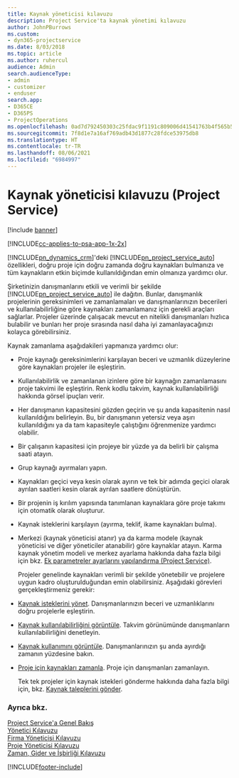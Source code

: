 ```yaml
---
title: Kaynak yöneticisi kılavuzu
description: Project Service'ta kaynak yönetimi kılavuzu
author: JohnPBurrows
ms.custom:
- dyn365-projectservice
ms.date: 8/03/2018
ms.topic: article
ms.author: ruhercul
audience: Admin
search.audienceType:
- admin
- customizer
- enduser
search.app:
- D365CE
- D365PS
- ProjectOperations
ms.openlocfilehash: 0ad7d792450303c25fdac9f1191c809006d41541763b4f565b55abfa6da58a0a
ms.sourcegitcommit: 7f8d1e7a16af769adb43d1877c28fdce53975db8
ms.translationtype: HT
ms.contentlocale: tr-TR
ms.lasthandoff: 08/06/2021
ms.locfileid: "6984997"
---
```

# <a name="resource-manager-guide-project-service"></a>Kaynak yöneticisi kılavuzu (Project Service)

[!include [banner](../includes/psa-now-project-operations.md)]

[!INCLUDE[cc-applies-to-psa-app-1x-2x](../includes/cc-applies-to-psa-app-1x-2x.md)]

[!INCLUDE[pn_dynamics_crm](../includes/pn-dynamics-crm.md)]'deki [!INCLUDE[pn_project_service_auto](../includes/pn-project-service-auto.md)] özellikleri, doğru proje için doğru zamanda doğru kaynakları bulmanıza ve tüm kaynakların etkin biçimde kullanıldığından emin olmanıza yardımcı olur.  
  
 Şirketinizin danışmanlarını etkili ve verimli bir şekilde [!INCLUDE[pn_project_service_auto](../includes/pn-project-service-auto.md)] ile dağıtın. Bunlar, danışmanlık projelerinin gereksinimleri ve zamanlamaları ve danışmanlarınızın becerileri ve kullanılabilirliğine göre kaynakları zamanlamanız için gerekli araçları sağlarlar. Projeler üzerinde çalışacak mevcut en nitelikli danışmanları hızlıca bulabilir ve bunları her proje sırasında nasıl daha iyi zamanlayacağınızı kolayca görebilirsiniz.  
  
 Kaynak zamanlama aşağıdakileri yapmanıza yardımcı olur:  
  
- Proje kaynağı gereksinimlerini karşılayan beceri ve uzmanlık düzeylerine göre kaynakları projeler ile eşleştirin.  
  
- Kullanılabilirlik ve zamanlanan izinlere göre bir kaynağın zamanlamasını proje takvimi ile eşleştirin. Renk kodlu takvim, kaynak kullanılabilirliği hakkında görsel ipuçları verir.  
  
- Her danışmanın kapasitesini gözden geçirin ve şu anda kapasitenin nasıl kullanıldığını belirleyin. Bu, bir danışmanın yetersiz veya aşırı kullanıldığını ya da tam kapasiteyle çalıştığını öğrenmenize yardımcı olabilir.  
  
- Bir çalışanın kapasitesi için projeye bir yüzde ya da belirli bir çalışma saati atayın.  
  
- Grup kaynağı ayırmaları yapın.  
  
- Kaynakları geçici veya kesin olarak ayırın ve tek bir adımda geçici olarak ayrılan saatleri kesin olarak ayrılan saatlere dönüştürün.  
  
- Bir projenin iş kırılım yapısında tanımlanan kaynaklara göre proje takımı için otomatik olarak oluşturur.  
  
- Kaynak isteklerini karşılayın (ayırma, teklif, ikame kaynakları bulma).  
  
- Merkezi (kaynak yöneticisi atanır) ya da karma modele (kaynak yöneticisi ve diğer yöneticiler atanabilir) göre kaynaklar atayın. Karma kaynak yönetim modeli ve merkez ayarlama hakkında daha fazla bilgi için bkz. [Ek parametreler ayarlarını yapılandırma (Project Service)](../psa/configure-additional-parameters-settings.md).  
  
  Projeler genelinde kaynakları verimli bir şekilde yönetebilir ve projelere uygun kadro oluşturulduğundan emin olabilirsiniz. Aşağıdaki görevleri gerçekleştirmeniz gerekir:  
  
- [Kaynak isteklerini yönet](../psa/manage-resource-requests.md). Danışmanlarınızın beceri ve uzmanlıklarını doğru projelerle eşleştirin.  
  
- [Kaynak kullanılabilirliğini görüntüle](../psa/view-resource-availability.md). Takvim görünümünde danışmanların kullanılabilirliğini denetleyin.  
  
- [Kaynak kullanımını görüntüle](../psa/view-resource-utilization.md). Danışmanlarınızın şu anda ayırdığı zamanın yüzdesine bakın.  
  
- [Proje için kaynakları zamanla](../psa/schedule-resources-project.md). Proje için danışmanları zamanlayın.  
  
  Tek tek projeler için kaynak istekleri gönderme hakkında daha fazla bilgi için, bkz. [Kaynak taleplerini gönder](../psa/submit-resource-requests.md).  
  
### <a name="see-also"></a>Ayrıca bkz.  
 [Project Service'a Genel Bakış](../psa/overview.md)   
 [Yönetici Kılavuzu](../psa/admin-guide.md)   
 [Firma Yöneticisi Kılavuzu](../psa/account-manager-guide.md)   
 [Proje Yöneticisi Kılavuzu](../psa/project-manager-guide.md)   
 [Zaman, Gider ve İşbirliği Kılavuzu](../psa/time-expense-collaboration-guide.md)


[!INCLUDE[footer-include](../includes/footer-banner.md)]